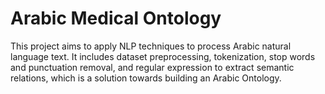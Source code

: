 # Arabic Medical Ontology
This project aims to apply NLP techniques to process Arabic natural language text. It includes dataset preprocessing, tokenization, stop words and punctuation removal, and regular expression to extract semantic relations, which is a solution towards building an Arabic Ontology.
